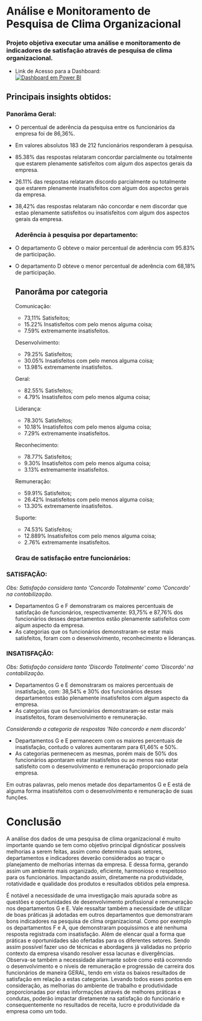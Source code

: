 # Análise e Monitoramento de Pesquisa de Clima Organizacional
### Projeto objetiva executar uma análise e monitoramento de indicadores de satisfação através de pesquisa de clima organizacional.

- Link de Acesso para a Dashboard: <div id="badges">
  <a href = "https://app.powerbi.com/reportEmbed?reportId=22222ab9-36be-4ba2-baf7-85b88a66707e&autoAuth=true&ctid=b591ae54-33c2-4589-be66-9021a4196c7c">
    <img src="https://img.shields.io/badge/power_bi-F2C811?style=for-the-badge&logo=powerbi&logoColor=black" alt="Dashboard em Power BI"/>
  </a>

## Principais insights obtidos:

  ### Panorâma Geral:
- O percentual de aderência da pesquisa entre os funcionários da empresa foi de 86,36%.
- Em valores absolutos 183 de 212 funcionários responderam à pesquisa.
- 85.38% das respostas relataram concordar parcialmente ou totalmente que estarem plenamente satisfeitos com algum dos aspectos gerais da empresa.
- 26.11% das respostas relataram discordo parcialmente ou totalmente que estarem plenamente insatisfeitos com algum dos aspectos gerais da empresa.
- 38,42% das respostas relataram não concordar e nem discordar que estao plenamente satisfeitos ou insatisfeitos com algum dos aspectos gerais da empresa.

  ### Aderência à pesquisa por departamento:
- O departamento G obteve o maior percentual de aderência com 95.83% de participação.
- O departamento D obteve o menor percentual de aderência com 68,18% de participação.

  ## Panorâma por categoria

  Comunicação:
    - 73,11% Satisfeitos;
    - 15.22% Insatisfeitos com pelo menos alguma coisa;
    - 7.59% extremamente insatisfeitos.

  Desenvolvimento:
    - 79.25% Satisfeitos;
    - 30.05% Insatisfeitos com pelo menos alguma coisa;
    - 13.98% extremamente insatisfeitos.

  Geral:
    - 82.55% Satisfeitos;
    - 4.79% Insatisfeitos com pelo menos alguma coisa;

  Liderança:
    - 78.30% Satisfeitos;
    - 10.18% Insatisfeitos com pelo menos alguma coisa;
    - 7.29% extremamente insatisfeitos.
 
  Reconhecimento:
    - 78.77% Satisfeitos;
    - 9.30% Insatisfeitos com pelo menos alguma coisa;
    - 3.13% extremamente insatisfeitos.
 
  Remuneração:
    - 59.91% Satisfeitos;
    - 26.42% Insatisfeitos com pelo menos alguma coisa;
    - 13.30% extremamente insatisfeitos.

  Suporte:
    - 74.53% Satisfeitos;
    - 12.889% Insatisfeitos com pelo menos alguma coisa;
    - 2.76% extremamente insatisfeitos.
      
  ### Grau de satisfação entre funcionários:

###  SATISFAÇÃO:
  _*Obs: Satisfação considera tanto 'Concordo Totalmente' como 'Concordo' na contabilização.*_
- Departamentos G e F demonstraram os maiores percentuais de satisfação de funcionários, respectivamente: 93,75% e 87,76%  dos funcionários desses departamentos estão plenamente satisfeitos com algum aspecto da empresa.
- As categorias que os funcionários demonstraram-se estar mais satisfeitos, foram com o desenvolvimento, reconhecimento e lideranças.

###  INSATISFAÇÃO:
  _*Obs: Satisfação considera tanto 'Discordo Totalmente' como 'Discordo' na contabilização.*_
- Departamentos G e E demonstraram os maiores percentuais de insatisfação, com: 38,54% e 30% dos funcionários desses departamentos estão plenamente insatisfeitos com algum aspecto da empresa.
- As categorias que os funcionários demonstraram-se estar mais insatisfeitos, foram desenvolvimento e remuneração.

 _*Considerando a categoria de respostas 'Não concordo e nem discordo'*_
- Departamentos G e E permanecem com os maiores percentuais de insatisfação, contudo o valores aumentaram para 61,46% e 50%.
- As categorias permenecem as mesmas, porém mais de 50% dos funcionários apontaram estar insatisfeitos ou ao menos nao estar satisfeito com o desenvolvimento e remuneração proporcionado pela empresa.

 Em outras palavras, pelo menos metade dos departamentos G e E está de alguma forma insatisfeitos com o desenvolvimento e remuneração de suas funções.


# Conclusão

A análise dos dados de uma pesquisa de clima organizacional é muito importante quando se tem como objetivo principal dignósticar possíveis melhorias a serem feitas, assim como determina quais setores, departamentos e indicadores
deverão considerados ao traçar o planejamento de melhorias internas da empresa. E dessa forma, gerando assim um ambiente mais organizado, eficiente, harmonioso e respeitoso para os funcionários. Impactando
assim, diretamente na produtividade, rotatividade e qualidade dos produtos e resultados obtidos pela empresa.

É notável a necessidade de uma investigação mais apurada sobre as questões e oportunidades de desenvolvimento profissional e remuneração nos departamentos G e E. Vale ressaltar também a necessidade de utilizar de boas práticas
já adotadas em outros departamentos que demonstraram bons indicadores na pesquisa de clima organizacional. Como por exemplo os departamentos F e A, que demonstraram poquissimos e até nenhuma resposta registrada com insatisfação.
Além de elencar qual a forma que práticas e oportunidades são ofertadas para os diferentes setores. Sendo assim possível fazer uso de técnicas e abordagens já validadas no próprio contexto da empresa visando resolver essa lacunas e divergências.
Observa-se também a necessidade alarmante sobre como está ocorrendo o desenvolvimento e o níveis de remuneração e progressão de carreira dos funcionários de maneira GERAL, tendo em vista os baixos resultados de satisfação em relação a estas categorias.
Levando todos esses pontos em consideração, as melhorias do ambiente de trabalho e produtividade proporcionadas por estas informações através de melhores práticas e condutas, poderão impactar diretamente na satisfação do funcionário e consequentemente no resultados de receita, lucro e produtividade da empresa como um todo.





